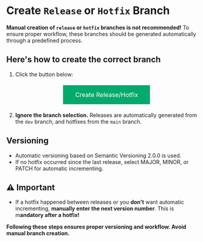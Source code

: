 <!--
##########################################################################
############################# ⚠️ ATTENTION ⚠️ ############################

⚠️ Please switch to the `Preview`-Tab and follow the instructions there ⚠️

############################# ⚠️ ATTENTION ⚠️ #############################
##########################################################################
-->

# Create `Release` or `Hotfix` Branch

**Manual creation of `release` or `hotfix` branches is not recommended!** To ensure proper workflow, these branches should be generated automatically through a predefined process.

## Here's how to create the correct branch

 1. Click the button below:<div style="text-align:center;"><a href="../actions/workflows/gitflow_create_release.yml" style="background-color: #04AA6D;border: none;color: white;padding: 15px 32px;text-align: center;text-decoration: none;display: inline-block;font-size: 16px;margin: 20px 0">Create Release/Hotfix<a></div>
 2. **Ignore the branch selection.** Releases are automatically generated from the `dev` branch, and hotfixes from the `main` branch.



## Versioning

- Automatic versioning based on Semantic Versioning 2.0.0 is used.
- If no hotfix occurred since the last release, select MAJOR, MINOR, or PATCH for automatic incrementing.

## ⚠️ Important

- If a hotfix happened between releases or you **don't** want automatic incrementing, **manually enter the next version number**. This is m**andatory after a hotfix!**


**Following these steps ensures proper versioning and workflow. Avoid manual branch creation.**